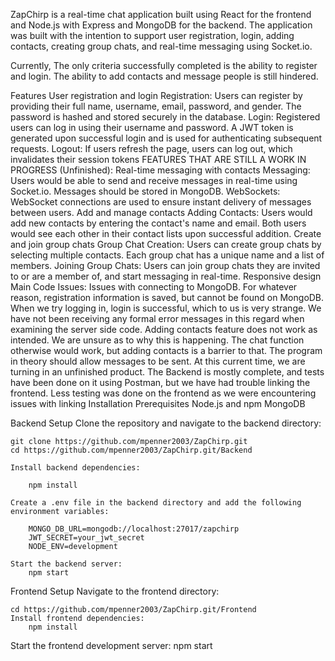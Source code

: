 ZapChirp is a real-time chat application built using React for the frontend and Node.js with Express and MongoDB for the backend. The application was built with the intention to support user registration, login, adding contacts, creating group chats, and real-time messaging using Socket.io.

Currently, The only criteria successfully completed is the ability to register and login.  The ability to add contacts and message people is still hindered.

Features
    User registration and login
        Registration: Users can register by providing their full name, username, email, password, and gender. The password is hashed and stored securely in the database.
        Login: Registered users can log in using their username and password. A JWT token is generated upon successful login and is used for authenticating subsequent requests.
        Logout: If users refresh the page, users can log out, which invalidates their session tokens
FEATURES THAT ARE STILL A WORK IN PROGRESS (Unfinished):
    Real-time messaging with contacts
        Messaging: Users would be able to send and receive messages in real-time using Socket.io. Messages should be stored in MongoDB.
        WebSockets: WebSocket connections are used to ensure instant delivery of messages between users.
    Add and manage contacts
        Adding Contacts: Users would add new contacts by entering the contact's name and email. Both users would see each other in their contact lists upon successful addition.
    Create and join group chats
        Group Chat Creation: Users can create group chats by selecting multiple contacts. Each group chat has a unique name and a list of members.
        Joining Group Chats: Users can join group chats they are invited to or are a member of, and start messaging in real-time.
    Responsive design
Main Code Issues:
    Issues with connecting to MongoDB.  For whatever reason, registration information is saved, but cannot be found on MongoDB.  When we try logging in, login is successful, which to us is very strange.  We have not been receiving any formal error messages in this regard when examining the server side code.
    Adding contacts feature does not work as intended.  We are unsure as to why this is happening.
    The chat function otherwise would work, but adding contacts is a barrier to that.  The program in theory should allow messages to be sent.
    At this current time, we are turning in an unfinished product.  The Backend is mostly complete, and tests have been done on it using Postman, but we have had trouble linking the frontend. Less testing was done on the frontend as we were encountering issues with linking
Installation
    Prerequisites
        Node.js and npm
        MongoDB

Backend Setup
    Clone the repository and navigate to the backend directory:

    git clone https://github.com/mpenner2003/ZapChirp.git
    cd https://github.com/mpenner2003/ZapChirp.git/Backend

    Install backend dependencies:

        npm install

    Create a .env file in the backend directory and add the following environment variables:

        MONGO_DB_URL=mongodb://localhost:27017/zapchirp
        JWT_SECRET=your_jwt_secret
        NODE_ENV=development

    Start the backend server:
        npm start

Frontend Setup
    Navigate to the frontend directory:

    cd https://github.com/mpenner2003/ZapChirp.git/Frontend
    Install frontend dependencies:
        npm install

Start the frontend development server:
    npm start
